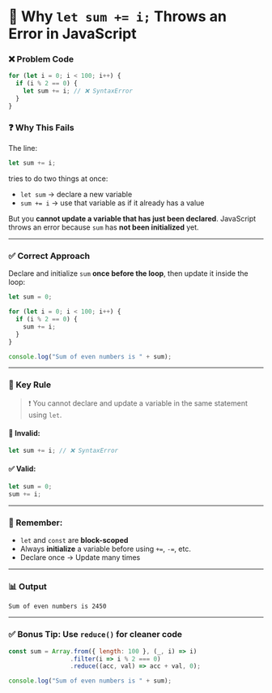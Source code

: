 # 🧠 Why `let sum += i;` Throws an Error in JavaScript

### ❌ Problem Code

```javascript
for (let i = 0; i < 100; i++) {
  if (i % 2 == 0) {
    let sum += i; // ❌ SyntaxError
  }
}
```

### ❓ Why This Fails

The line:

```javascript
let sum += i;
```

tries to do two things at once:

* `let sum` → declare a new variable
* `sum += i` → use that variable as if it already has a value

But you **cannot update a variable that has just been declared**. JavaScript throws an error because `sum` has **not been initialized** yet.

---

### ✅ Correct Approach

Declare and initialize `sum` **once before the loop**, then update it inside the loop:

```javascript
let sum = 0;

for (let i = 0; i < 100; i++) {
  if (i % 2 == 0) {
    sum += i;
  }
}

console.log("Sum of even numbers is " + sum);
```

---

### 🧠 Key Rule

> ❗ You cannot declare and update a variable in the same statement using `let`.

#### 🔴 Invalid:

```javascript
let sum += i; // ❌ SyntaxError
```

#### ✅ Valid:

```javascript
let sum = 0;
sum += i;
```

---

### 📌 Remember:

* `let` and `const` are **block-scoped**
* Always **initialize** a variable before using `+=`, `-=`, etc.
* Declare once → Update many times

---

### 📊 Output

```
Sum of even numbers is 2450
```

---

### ✅ Bonus Tip: Use `reduce()` for cleaner code

```javascript
const sum = Array.from({ length: 100 }, (_, i) => i)
                 .filter(i => i % 2 === 0)
                 .reduce((acc, val) => acc + val, 0);

console.log("Sum of even numbers is " + sum);
```
